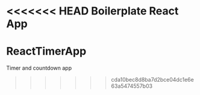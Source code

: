 <<<<<<< HEAD
Boilerplate React App
=======
# ReactTimerApp
Timer and countdown app
>>>>>>> cda10bec8d8ba7d2bce04dc1e6e63a5474557b03
